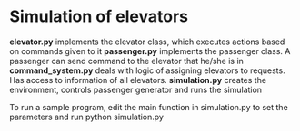 # Simulation of elevators

**elevator.py** implements the elevator class, which executes actions based on commands given to it
**passenger.py** implements the passenger class. A passenger can send command to the elevator that he/she is in
**command_system.py** deals with logic of assigning elevators to requests. Has access to information of all elevators.
**simulation.py** creates the environment, controls passenger generator and runs the simulation

To run a sample program, edit the main function in simulation.py to set the parameters and run python simulation.py
